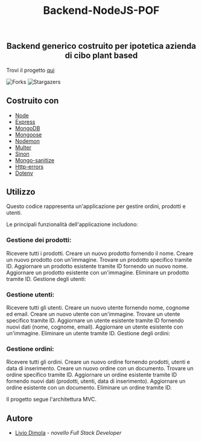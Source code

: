<h1 align="center">Backend-NodeJS-POF</h1>
<br/>
<p align="center">
  <h2 align="center">Backend generico costruito per ipotetica azienda di cibo plant based</h3>
</p>

Trovi il progetto [qui](https://codesandbox.io/p/github/liviodimola/Backend-NodeJS-POF/main?file=%2FinitDB.js%3A1%2C38&layout=%257B%2522sidebarPanel%2522%253A%2522EXPLORER%2522%252C%2522rootPanelGroup%2522%253A%257B%2522direction%2522%253A%2522horizontal%2522%252C%2522type%2522%253A%2522PANEL_GROUP%2522%252C%2522id%2522%253A%2522ROOT_LAYOUT%2522%252C%2522panels%2522%253A%255B%257B%2522type%2522%253A%2522PANEL_GROUP%2522%252C%2522direction%2522%253A%2522vertical%2522%252C%2522id%2522%253A%2522EDITOR%2522%252C%2522panels%2522%253A%255B%257B%2522type%2522%253A%2522PANEL%2522%252C%2522panelType%2522%253A%2522TABS%2522%252C%2522id%2522%253A%2522clhsakznk000b3n6k4lvp8cfu%2522%257D%255D%252C%2522sizes%2522%253A%255B100%255D%257D%252C%257B%2522type%2522%253A%2522PANEL_GROUP%2522%252C%2522direction%2522%253A%2522vertical%2522%252C%2522id%2522%253A%2522DEVTOOLS%2522%252C%2522panels%2522%253A%255B%257B%2522type%2522%253A%2522PANEL%2522%252C%2522panelType%2522%253A%2522TABS%2522%252C%2522id%2522%253A%2522clhsakznk000d3n6kdcpf1n4w%2522%257D%255D%252C%2522sizes%2522%253A%255B100%255D%257D%255D%252C%2522sizes%2522%253A%255B50%252C50%255D%257D%252C%2522tabbedPanels%2522%253A%257B%2522clhsakznk000b3n6k4lvp8cfu%2522%253A%257B%2522id%2522%253A%2522clhsakznk000b3n6k4lvp8cfu%2522%252C%2522activeTabId%2522%253A%2522clhsalb7v00g53n6ku1govns9%2522%252C%2522tabs%2522%253A%255B%257B%2522id%2522%253A%2522clhsakznk000a3n6kgaqbx7pu%2522%252C%2522mode%2522%253A%2522permanent%2522%252C%2522type%2522%253A%2522FILE%2522%252C%2522filepath%2522%253A%2522%252FinitDB.js%2522%257D%252C%257B%2522type%2522%253A%2522FILE%2522%252C%2522filepath%2522%253A%2522%252Frest.http%2522%252C%2522id%2522%253A%2522clhsalb7v00g53n6ku1govns9%2522%252C%2522mode%2522%253A%2522temporary%2522%257D%255D%257D%252C%2522clhsakznk000d3n6kdcpf1n4w%2522%253A%257B%2522id%2522%253A%2522clhsakznk000d3n6kdcpf1n4w%2522%252C%2522tabs%2522%253A%255B%257B%2522type%2522%253A%2522TASK_LOG%2522%252C%2522taskId%2522%253A%2522start%2522%252C%2522id%2522%253A%2522clhsal1d6007m3n6kcbf9vrk6%2522%252C%2522mode%2522%253A%2522permanent%2522%257D%255D%252C%2522activeTabId%2522%253A%2522clhsal1d6007m3n6kcbf9vrk6%2522%257D%257D%252C%2522showDevtools%2522%253Atrue%252C%2522showSidebar%2522%253Atrue%252C%2522sidebarPanelSize%2522%253A15%257D)

![Forks](https://img.shields.io/github/forks/liviodimola/Backend-NodeJS-POF?style=social) ![Stargazers](https://img.shields.io/github/stars/liviodimola/Backend-NodeJS-POF?style=social) 

## Costruito con
* [Node](https://nodejs.org/it)
* [Express](https://expressjs.com/it/)
* [MongoDB](https://www.mongodb.com/it-it)
* [Mongoose](https://mongoosejs.com/)
* [Nodemon](https://nodemon.io/)
* [Multer](https://www.npmjs.com/package/multer)
* [Sinon](https://www.npmjs.com/package/dotenv)
* [Mongo-sanitize](https://www.npmjs.com/package/mongo-sanitize)
* [Http-errors](https://www.npmjs.com/package/http-errors/v/1.6.)
* [Dotenv](https://www.npmjs.com/package/dotenv)
## Utilizzo
Questo codice rappresenta un'applicazione per gestire ordini, prodotti e utenti.

Le principali funzionalità dell'applicazione includono:

<h3>Gestione dei prodotti:</h3>

Ricevere tutti i prodotti.
Creare un nuovo prodotto fornendo il nome.
Creare un nuovo prodotto con un'immagine.
Trovare un prodotto specifico tramite ID.
Aggiornare un prodotto esistente tramite ID fornendo un nuovo nome.
Aggiornare un prodotto esistente con un'immagine.
Eliminare un prodotto tramite ID.
Gestione degli utenti:

<h3>Gestione utenti:</h3>

Ricevere tutti gli utenti.
Creare un nuovo utente fornendo nome, cognome ed email.
Creare un nuovo utente con un'immagine.
Trovare un utente specifico tramite ID.
Aggiornare un utente esistente tramite ID fornendo nuovi dati (nome, cognome, email).
Aggiornare un utente esistente con un'immagine.
Eliminare un utente tramite ID.
Gestione degli ordini:

<h3>Gestione ordini:</h3>

Ricevere tutti gli ordini.
Creare un nuovo ordine fornendo prodotti, utenti e data di inserimento.
Creare un nuovo ordine con un documento.
Trovare un ordine specifico tramite ID.
Aggiornare un ordine esistente tramite ID fornendo nuovi dati (prodotti, utenti, data di inserimento).
Aggiornare un ordine esistente con un documento.
Eliminare un ordine tramite ID.


Il progetto segue l'architettura MVC.
## Autore
* [Livio Dimola](https://github.com/liviodimola) - *novello Full Stack Developer*
